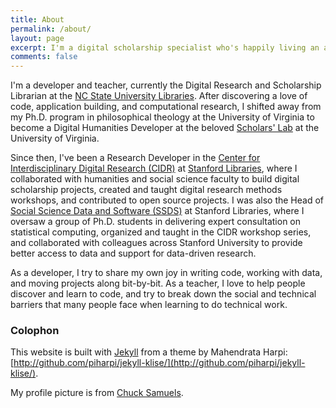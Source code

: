```yaml
---
title: About
permalink: /about/
layout: page
excerpt: I'm a digital scholarship specialist who's happily living an alt-ac life in university libraries.
comments: false
---
```


I'm a developer and teacher, currently the Digital Research and Scholarship Librarian at the [NC State University Libraries](https://www.lib.ncsu.edu/). After discovering a love of code, application building, and computational research, I shifted away from my Ph.D. program in philosophical theology at the University of Virginia to become a Digital Humanities Developer at the beloved [Scholars' Lab](https://scholarslab.lib.virginia.edu/) at the University of Virginia.

Since then, I've been a Research Developer in the [Center for Interdisciplinary Digital Research (CIDR)](https://cidr.stanford.edu) at [Stanford Libraries](https://library.stanford.edu/), where I collaborated with humanities and social science faculty to build digital scholarship projects, created and taught digital research methods workshops, and contributed to open source projects. I was also the Head of [Social Science Data and Software (SSDS)](https://ssds.stanford.edu/) at Stanford Libraries, where I oversaw a group of Ph.D. students in delivering expert consultation on statistical computing, organized and taught in the CIDR workshop series, and collaborated with colleagues across Stanford University to provide better access to data and support for data-driven research.

As a developer, I try to share my own joy in writing code, working with data, and moving projects along bit-by-bit. As a teacher, I love to help people discover and learn to code, and try to break down the social and technical barriers that many people face when learning to do technical work.

### Colophon

This website is built with [Jekyll](https://jekyllrb.com/) from a theme by Mahendrata Harpi: [http://github.com/piharpi/jekyll-klise/](http://github.com/piharpi/jekyll-klise/).

My profile picture is from [Chuck Samuels](https://www.lib.ncsu.edu/staff/cjsamuel).
